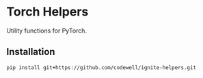 # Torch Helpers
Utility functions for PyTorch.

## Installation
`pip install git+https://github.com/codewell/ignite-helpers.git`
